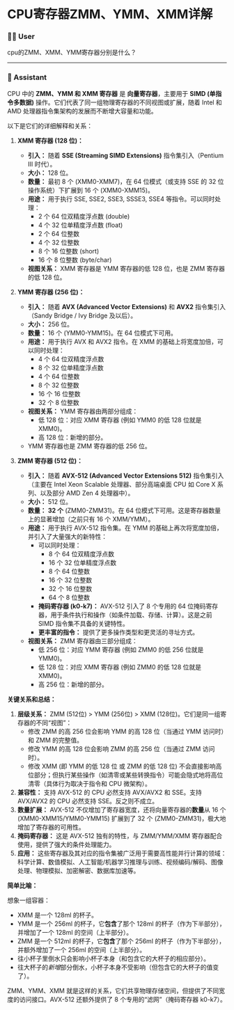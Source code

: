 # CPU寄存器ZMM、YMM、XMM详解

### 🧑‍💻 User

cpu的ZMM、XMM、YMM寄存器分别是什么？

---

### 🤖 Assistant

CPU 中的 **ZMM、YMM 和 XMM 寄存器** 是 **向量寄存器**，主要用于 **SIMD (单指令多数据)** 操作。它们代表了同一组物理寄存器的不同视图或扩展，随着 Intel 和 AMD 处理器指令集架构的发展而不断增大容量和功能。

以下是它们的详细解释和关系：

1.  **XMM 寄存器 (128 位)：**
    *   **引入：** 随着 **SSE (Streaming SIMD Extensions)** 指令集引入（Pentium III 时代）。
    *   **大小：** 128 位。
    *   **数量：** 最初 8 个 (XMM0-XMM7)，在 64 位模式（或支持 SSE 的 32 位操作系统）下扩展到 16 个 (XMM0-XMM15)。
    *   **用途：** 用于执行 SSE, SSE2, SSE3, SSSE3, SSE4 等指令。可以同时处理：
        *   2 个 64 位双精度浮点数 (double)
        *   4 个 32 位单精度浮点数 (float)
        *   2 个 64 位整数
        *   4 个 32 位整数
        *   8 个 16 位整数 (short)
        *   16 个 8 位整数 (byte/char)
    *   **视图关系：** XMM 寄存器是 YMM 寄存器的低 128 位，也是 ZMM 寄存器的低 128 位。

2.  **YMM 寄存器 (256 位)：**
    *   **引入：** 随着 **AVX (Advanced Vector Extensions)** 和 **AVX2** 指令集引入（Sandy Bridge / Ivy Bridge 及以后）。
    *   **大小：** 256 位。
    *   **数量：** 16 个 (YMM0-YMM15)。在 64 位模式下可用。
    *   **用途：** 用于执行 AVX 和 AVX2 指令。在 XMM 的基础上将宽度加倍，可以同时处理：
        *   4 个 64 位双精度浮点数
        *   8 个 32 位单精度浮点数
        *   4 个 64 位整数
        *   8 个 32 位整数
        *   16 个 16 位整数
        *   32 个 8 位整数
    *   **视图关系：** YMM 寄存器由两部分组成：
        *   低 128 位：对应 XMM 寄存器 (例如 YMM0 的低 128 位就是 XMM0)。
        *   高 128 位：新增的部分。
    *   YMM 寄存器也是 ZMM 寄存器的低 256 位。

3.  **ZMM 寄存器 (512 位)：**
    *   **引入：** 随着 **AVX-512 (Advanced Vector Extensions 512)** 指令集引入（主要在 Intel Xeon Scalable 处理器、部分高端桌面 CPU 如 Core X 系列、以及部分 AMD Zen 4 处理器中）。
    *   **大小：** 512 位。
    *   **数量：** **32 个** (ZMM0-ZMM31)。在 64 位模式下可用。这是寄存器数量上的显著增加（之前只有 16 个 XMM/YMM）。
    *   **用途：** 用于执行 AVX-512 指令集。在 YMM 的基础上再次将宽度加倍，并引入了大量强大的新特性：
        *   可以同时处理：
            *   8 个 64 位双精度浮点数
            *   16 个 32 位单精度浮点数
            *   8 个 64 位整数
            *   16 个 32 位整数
            *   32 个 16 位整数
            *   64 个 8 位整数
        *   **掩码寄存器 (k0-k7)：** AVX-512 引入了 8 个专用的 64 位掩码寄存器，用于条件执行和操作（如条件加载、存储、计算）。这是之前 SIMD 指令集不具备的关键特性。
        *   **更丰富的指令：** 提供了更多操作类型和更灵活的寻址方式。
    *   **视图关系：** ZMM 寄存器由三部分组成：
        *   低 256 位：对应 YMM 寄存器 (例如 ZMM0 的低 256 位就是 YMM0)。
        *   低 128 位：对应 XMM 寄存器 (例如 ZMM0 的低 128 位就是 XMM0)。
        *   高 256 位：新增的部分。

**关键关系和总结：**

1.  **层级关系：** ZMM (512位) > YMM (256位) > XMM (128位)。它们是同一组寄存器的不同“视图”：
    *   修改 ZMM 的高 256 位会影响 YMM 的高 128 位（当通过 YMM 访问时）和 ZMM 的完整值。
    *   修改 YMM 的高 128 位会影响 ZMM 的高 256 位（当通过 ZMM 访问时）。
    *   修改 XMM (即 YMM 的低 128 位 或 ZMM 的低 128 位) 不会直接影响高位部分；但执行某些操作（如清零或某些转换指令）可能会隐式地将高位清零（具体行为取决于指令和 CPU 微架构）。
2.  **兼容性：** 支持 AVX-512 的 CPU 必然支持 AVX/AVX2 和 SSE。支持 AVX/AVX2 的 CPU 必然支持 SSE。反之则不成立。
3.  **数量扩展：** AVX-512 不仅增加了寄存器宽度，还将向量寄存器的**数量**从 16 个 (XMM0-XMM15/YMM0-YMM15) 扩展到了 32 个 (ZMM0-ZMM31)，极大地增加了寄存器的可用性。
4.  **掩码寄存器：** 这是 AVX-512 独有的特性，与 ZMM/YMM/XMM 寄存器配合使用，提供了强大的条件处理能力。
5.  **应用：** 这些寄存器及其对应的指令集被广泛用于需要高性能并行计算的领域：科学计算、数值模拟、人工智能/机器学习推理与训练、视频编码/解码、图像处理、物理模拟、加密解密、数据库加速等。

**简单比喻：**

想象一组容器：
*   XMM 是一个 128ml 的杯子。
*   YMM 是一个 256ml 的杯子，它**包含**了那个 128ml 的杯子（作为下半部分），并增加了一个 128ml 的空间（上半部分）。
*   ZMM 是一个 512ml 的杯子，它**包含**了那个 256ml 的杯子（作为下半部分），并额外增加了一个 256ml 的空间（上半部分）。
*   往小杯子里倒水只会影响小杯子本身（和包含它的大杯子的相应部分）。
*   往大杯子的*新增*部分倒水，小杯子本身不受影响（但包含它的大杯子的值变了）。

ZMM、YMM、XMM 就是这样的关系，它们共享物理存储空间，但提供了不同宽度的访问接口。AVX-512 还额外提供了 8 个专用的“滤网”（掩码寄存器 k0-k7）。